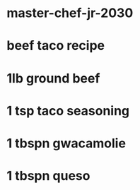 # master-chef-jr-2030
# beef taco recipe
# 1lb ground beef
# 1 tsp taco seasoning 
# 1 tbspn gwacamolie 
# 1 tbspn queso
